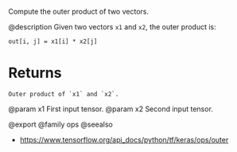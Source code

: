 Compute the outer product of two vectors.

@description
Given two vectors `x1` and `x2`, the outer product is:

```
out[i, j] = x1[i] * x2[j]
```

# Returns
    Outer product of `x1` and `x2`.

@param x1 First input tensor.
@param x2 Second input tensor.

@export
@family ops
@seealso
+ <https://www.tensorflow.org/api_docs/python/tf/keras/ops/outer>
